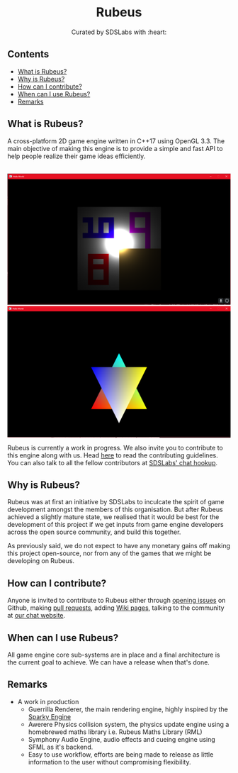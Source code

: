 
<p>
<h1 align=center><strong>Rubeus</strong></h1>
<p/>

<p align=center>
Curated by SDSLabs with :heart:
</p>

## Contents

* [What is Rubeus?](#what)
* [Why is Rubeus?](#why)
* [How can I contribute?](#how)
* [When can I use Rubeus?](#when)
* [Remarks](#remarks)

## <a name=what>What is Rubeus?
  
A cross-platform 2D game engine written in C++17 using OpenGL 3.3. The main objective of making this engine is to provide a simple and fast API to help people realize their game ideas efficiently.
<br><br>

<p align="center">
<img src=Screenshots/10_9_8.png width=600 alt="Multiple textures">
<img src=Screenshots/6_point_star.png width=600 align=middle alt="Colored sprites">
<p/>

Rubeus is currently a work in progress. We also invite you to contribute to this engine along with us. Head [here](CONTRIBUTING.md) to read the contributing guidelines. You can also talk to all the fellow contributors at <a href=https://chat.sdslabs.co>SDSLabs' chat hookup</a>.
  
## <a name=why>Why is Rubeus?
Rubeus was at first an initiative by SDSLabs to inculcate the spirit of game development amongst the members of this organisation. But after Rubeus achieved a slightly mature state, we realised that it would be best for the development of this project if we get inputs from game engine developers across the open source community, and build this together.

As previously said, we do not expect to have any monetary gains off making this project open-source, nor from any of the games that we might be developing on Rubeus.

## <a name=how>How can I contribute?
Anyone is invited to contribute to Rubeus either through [opening issues](CONTRIBUTING.md) on Github, making [pull requests](CONTRIBUTING.md), adding [Wiki pages](https://github.com/sdslabs/Rubeus/wiki), talking to the community at [our chat website](https://chat.sdslabs.co).

## <a name=when>When can I use Rubeus?
All game engine core sub-systems are in place and a final architecture is the current goal to achieve. We can have a release when that's done. 

## <a name=remarks>Remarks
* A work in production
  * Guerrilla Renderer, the main rendering engine, highly inspired by the [Sparky Engine](https://github.com/TheCherno/Sparky)
  * Awerere Physics collision system, the physics update engine using a homebrewed maths library i.e. Rubeus Maths Library (RML)
  * Symphony Audio Engine, audio effects and cueing engine using SFML as it's backend.
  * Easy to use workflow, efforts are being made to release as little information to the user without compromising flexibility.
